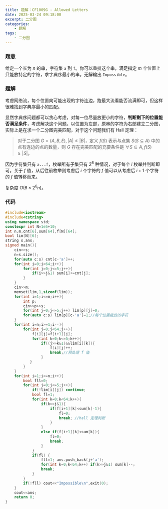 ```yaml
---
title: 题解：CF1009G - Allowed Letters
date: 2025-03-24 09:18:00
excerpt: 二分图
categories: 
    - 题解
tags: 
    - 二分图
---
```

### 题意
给定一个长为 $n$ 的串，字符集 `a` 到 `f`。你可以重排这个串，满足指定 $m$ 个位置上只能放特定的字符，求字典序最小的串。无解输出 `Impossible`。

### 题解
考虑网络流，每个位置向可能出现的字符连边，跑最大流看能否流满即可，但这样很难找到字典序最小的匹配。

显然字典序问题都可以贪心考虑，对每一位尽量放更小的字符，**判断剩下的位置能否满足条件**，考虑解决这个问题。以位置为左部，原串的字符为右部建立二分图，实际上是在求一个二分图完美匹配，对于这个问题我们有 Hall 定理：
> 对于二分图 $G=(A,B,E),|A|\le |B|$，定义 $f(S)$ 表示与点集 $S(S\subseteq A)$ 中的点有连边的点的数量，则 $G$ 存在完美匹配的充要条件是 $\forall S\subseteq A,f(S)\ge |S|$。

因为字符集只有 `a...f`，枚举所有子集只有 $2^6$ 种情况，对于每个 $i$ 枚举并判断即可。关于 $f$ 值，从后往前枚举则考虑后 $i$ 个字符的 $f$ 值可以从考虑后 $i+1$ 个字符的 $f$ 值转移而来。

复杂度 $O(6\times 2^6n)$。

### 代码
```cpp
#include<iostream>
#include<cstring>
using namespace std;
constexpr int N=1e5+10;
int n,m,cnt[6],sum[64],f[N][64];
bool lim[N][6];
string s,ans;
signed main(){
    cin>>s; 
    n=s.size();
    for(auto c:s) cnt[c-'a']++;
    for(int i=0;i<64;i++){
        for(int j=0;j<=5;j++){
            if(i>>j&1) sum[i]+=cnt[j];
        } 
    }
    cin>>m;
    memset(lim,1,sizeof(lim));
    for(int i=1;i<=m;i++){
        int p; 
        cin>>p>>s;
        for(int j=0;j<=5;j++) lim[p][j]=0;
        for(auto c:s) lim[p][c-'a']=1;//每个位置能放的字符
    }
    for(int i=n;i>=1;i--){
        for(int j=0;j<64;j++){
            f[i][j]=f[i+1][j];
            for(int k=0;k<=5;k++){
                if((j>>k&1)&&lim[i][k]){
                    f[i][j]++;
                    break;//预处理 f 值
                }          
           }
        } 
    }
    for(int i=1;i<=n;i++){
        bool fll=0;
        for(int j=0;j<=5;j++){
            if(!lim[i][j]) continue;
            bool fl=1;
            for(int k=0;k<64;k++){
                if(k>>j&1){
                    if(f[i+1][k]<sum[k]-1){ 
                        fl=0; 
                        break; //hall 定理判断
                    }
                }
                else if(f[i+1][k]<sum[k]){ 
                    fl=0; 
                    break; 
                }                
            }
            if(fl) {
                fll=1; ans.push_back(j+'a');
                for(int k=0;k<64;k++) if(k>>j&1) sum[k]--;
                break;
            }
        }
        if(!fll) cout<<"Impossible\n",exit(0);
    }
    cout<<ans;
    return 0;
}
```
